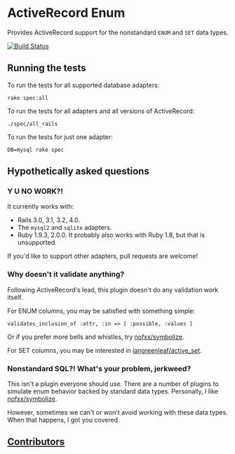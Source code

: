 # ActiveRecord Enum #

Provides ActiveRecord support for the nonstandard `ENUM` and `SET` data types.

[![Build Status](https://travis-ci.org/iangreenleaf/activerecord_enum.png?branch=master)](http://travis-ci.org/iangreenleaf/activerecord_enum)

## Running the tests ##

To run the tests for all supported database adapters:

    rake spec:all

To run the tests for all adapters and all versions of ActiveRecord:

    ./spec/all_rails

To run the tests for just one adapter:

    DB=mysql rake spec

## Hypothetically asked questions ##

### Y U NO WORK?! ###

It currently works with:

 * Rails 3.0, 3.1, 3.2, 4.0.
 * The `mysql2` and `sqlite` adapters.
 * Ruby 1.9.3, 2.0.0. It probably also works with Ruby 1.8, but that is unsupported.

If you'd like to support other adapters, pull requests are welcome!

### Why doesn't it validate anything? ###

Following ActiveRecord's lead, this plugin doesn't do any validation work itself.

For ENUM columns, you may be satisfied with something simple:

    validates_inclusion_of :attr, :in => [ :possible, :values ]

Or if you prefer more bells and whistles, try [nofxx/symbolize](https://github.com/nofxx/symbolize).

For SET columns, you may be interested in [iangreenleaf/active_set](https://github.com/iangreenleaf/active_set).

### Nonstandard SQL?! What's your problem, jerkweed? ###

This isn't a plugin everyone should use. There are a number of plugins to simulate enum behavior backed by standard data types. Personally, I like [nofxx/symbolize](https://github.com/nofxx/symbolize).

However, sometimes we can't or won't avoid working with these data types. When that happens, I got you covered.

## [Contributors](https://github.com/iangreenleaf/activerecord_enum/graphs/contributors) ##
